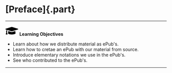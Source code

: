 # [Preface]{.part}

---

![](images/learning.png) **Learning Objectives**

* Learn about how we distribute material as ePub's.
* Learn how to cretae an ePub with our material from source.
* Introduce elementary notations we use in the ePub's.
* See who contributed to the ePub's.

---

